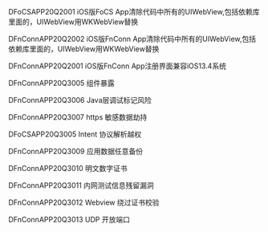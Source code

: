 DFoCSAPP20Q2001          iOS版FoCS App清除代码中所有的UIWebView,包括依赖库里面的，UIWebView用WKWebView替换

DFnConnAPP20Q2002        iOS版FnConn App清除代码中所有的UIWebView,包括依赖库里面的，UIWebView用WKWebView替换

DFnConnAPP20Q2001        iOS版FnConn App注册界面兼容iOS13.4系统

DFnConnAPP20Q3005        组件暴露

DFnConnAPP20Q3006        Java层调试标记风险

DFnConnAPP20Q3007        https 敏感数据劫持

DFoCSAPP20Q3005          Intent 协议解析越权

DFnConnAPP20Q3009        应用数据任意备份

DFnConnAPP20Q3010        明文数字证书

DFnConnAPP20Q3011        内网测试信息残留漏洞

DFnConnAPP20Q3012        Webview 绕过证书校验

DFnConnAPP20Q3013        UDP 开放端口

